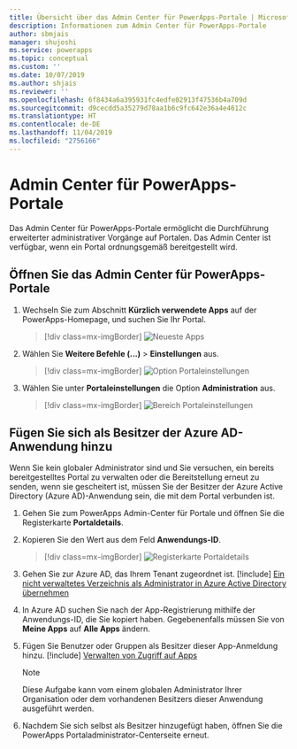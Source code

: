 ```yaml
---
title: Übersicht über das Admin Center für PowerApps-Portale | Microsoft-Dokumentation
description: Informationen zum Admin Center für PowerApps-Portale
author: sbmjais
manager: shujoshi
ms.service: powerapps
ms.topic: conceptual
ms.custom: ''
ms.date: 10/07/2019
ms.author: shjais
ms.reviewer: ''
ms.openlocfilehash: 6f8434a6a395931fc4edfe02913f47536b4a709d
ms.sourcegitcommit: d9cecdd5a35279d78aa1b6c9fc642e36a4e4612c
ms.translationtype: HT
ms.contentlocale: de-DE
ms.lasthandoff: 11/04/2019
ms.locfileid: "2756166"
---
```

# <a name="powerapps-portals-admin-center"></a>Admin Center für PowerApps-Portale

Das Admin Center für PowerApps-Portale ermöglicht die Durchführung erweiterter administrativer Vorgänge auf Portalen. Das Admin Center ist verfügbar, wenn ein Portal ordnungsgemäß bereitgestellt wird.

## <a name="open-powerapps-portals-admin-center"></a>Öffnen Sie das Admin Center für PowerApps-Portale

1. Wechseln Sie zum Abschnitt **Kürzlich verwendete Apps** auf der PowerApps-Homepage, und suchen Sie Ihr Portal.

    > [!div class=mx-imgBorder]
    > ![Neueste Apps](../media/recent-apps.png "Neueste Apps")  

2. Wählen Sie **Weitere Befehle (...)** > **Einstellungen** aus.

    > [!div class=mx-imgBorder]
    > ![Option Portaleinstellungen](../media/portal-settings-option.png "Option Portaleinstellungen")

3. Wählen Sie unter **Portaleinstellungen** die Option **Administration** aus.

    > [!div class=mx-imgBorder]
    > ![Bereich Portaleinstellungen](../media/portal-settings-admin.png "Bereich Portaleinstellungen")

## <a name="add-yourself-as-an-owner-of-the-azure-ad-application"></a>Fügen Sie sich als Besitzer der Azure AD-Anwendung hinzu

Wenn Sie kein globaler Administrator sind und Sie versuchen, ein bereits bereitgestelltes Portal zu verwalten oder die Bereitstellung erneut zu senden, wenn sie gescheitert ist, müssen Sie der Besitzer der Azure Active Directory (Azure AD)-Anwendung sein, die mit dem Portal verbunden ist.

1. Gehen Sie zum PowerApps Admin-Center für Portale und öffnen Sie die Registerkarte **Portaldetails**.

2. Kopieren Sie den Wert aus dem Feld **Anwendungs-ID**.

    > [!div class=mx-imgBorder]
    > ![Registerkarte Portaldetails](../media/portal-details-admin.png "Registerkarte Portaldetails")

3. Gehen Sie zur Azure AD, das Ihrem Tenant zugeordnet ist. [!include[](../../../includes/proc-more-information.md)] [Ein nicht verwaltetes Verzeichnis als Administrator in Azure Active Directory übernehmen](https://docs.microsoft.com/azure/active-directory/active-directory-manage-o365-subscription)

4. In Azure AD suchen Sie nach der App-Registrierung mithilfe der Anwendungs-ID, die Sie kopiert haben. Gegebenenfalls müssen Sie von **Meine Apps** auf **Alle Apps** ändern.

5. Fügen Sie Benutzer oder Gruppen als Besitzer dieser App-Anmeldung hinzu. [!include[](../../../includes/proc-more-information.md)] [Verwalten von Zugriff auf Apps](https://docs.microsoft.com/azure/active-directory/active-directory-managing-access-to-apps)

    > [!Note]
    > Diese Aufgabe kann vom einem globalen Administrator Ihrer Organisation oder dem vorhandenen Besitzers dieser Anwendung ausgeführt werden.

6. Nachdem Sie sich selbst als Besitzer hinzugefügt haben, öffnen Sie die PowerApps Portaladministrator-Centerseite erneut.